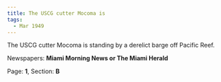 ```yaml
---  
title: The USCG cutter Mocoma is  
tags:  
  - Mar 1949  
---  
```

  
The USCG cutter Mocoma is standing by a derelict barge off Pacific Reef.  
  
Newspapers: **Miami Morning News or The Miami Herald**  
  
Page: **1**, Section: **B** 
